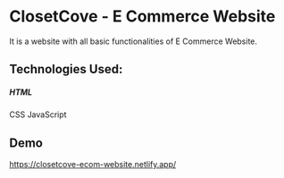 # ClosetCove - E Commerce Website

It is a website with all basic functionalities of E Commerce Website.

## Technologies Used:
##### HTML
CSS
JavaScript

## Demo
https://closetcove-ecom-website.netlify.app/
